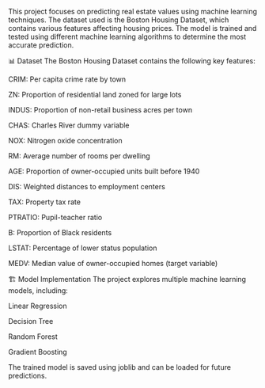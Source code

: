 This project focuses on predicting real estate values using machine learning techniques. The dataset used is the Boston Housing Dataset, which contains various features affecting housing prices. The model is trained and tested using different machine learning algorithms to determine the most accurate prediction.

📊 Dataset
The Boston Housing Dataset contains the following key features:

CRIM: Per capita crime rate by town

ZN: Proportion of residential land zoned for large lots

INDUS: Proportion of non-retail business acres per town

CHAS: Charles River dummy variable

NOX: Nitrogen oxide concentration

RM: Average number of rooms per dwelling

AGE: Proportion of owner-occupied units built before 1940

DIS: Weighted distances to employment centers

TAX: Property tax rate

PTRATIO: Pupil-teacher ratio

B: Proportion of Black residents

LSTAT: Percentage of lower status population

MEDV: Median value of owner-occupied homes (target variable)

🏗️ Model Implementation
The project explores multiple machine learning models, including:

Linear Regression

Decision Tree

Random Forest

Gradient Boosting

The trained model is saved using joblib and can be loaded for future predictions.
